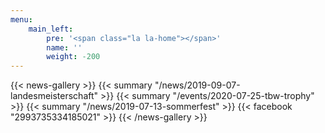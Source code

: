 ```yaml
---
menu:
    main_left:
        pre: '<span class="la la-home"></span>'
        name: ''
        weight: -200
---
```

{{< news-gallery >}}
{{< summary "/news/2019-09-07-landesmeisterschaft" >}}
{{< summary "/events/2020-07-25-tbw-trophy" >}}
{{< summary "/news/2019-07-13-sommerfest" >}}
{{< facebook "2993735334185021" >}}
{{< /news-gallery >}}
